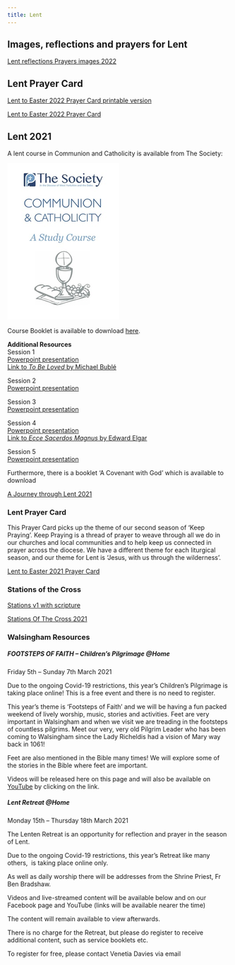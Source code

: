 ```yaml
---
title: Lent
---
```


Images, reflections and prayers for Lent
----------------------------------------

[Lent reflections Prayers images 2022](/media/Lent-reflections-Prayers-images_2022-copy.pdf)

Lent Prayer Card
----------------

[Lent to Easter 2022 Prayer Card printable version](/media/Lent-to-Easter-2022-Prayer-Card-printable-version.pdf)

[Lent to Easter 2022 Prayer Card](/media/Lent-to-Easter-2022-Prayer-Card.pdf)

Lent 2021
---------

A lent course in Communion and Catholicity is available from The Society:

![](/media/7342899.jpg)

Course Booklet is available to download [here](http://sswshwestyorkshiredales.weebly.com/uploads/6/2/5/8/6258844/communion_and_catholicity_-_a_study_course.pdf).

**Additional Resources**  
Session 1  
[Powerpoint presentation](https://sswshwestyorkshiredales.weebly.com/uploads/6/2/5/8/6258844/session_1.pptx)  
[Link to _To Be Loved_ by Michael Bublé](https://www.youtube.com/watch?v=2I-WGGTILBk)

Session 2  
[Powerpoint presentation](https://sswshwestyorkshiredales.weebly.com/uploads/6/2/5/8/6258844/session_2.pptx)

Session 3  
[Powerpoint presentation](https://sswshwestyorkshiredales.weebly.com/uploads/6/2/5/8/6258844/session_3.pptx)

Session 4  
[Powerpoint presentation](https://sswshwestyorkshiredales.weebly.com/uploads/6/2/5/8/6258844/session_4.ppt)  
[Link to _Ecce Sacerdos Magnus_ by Edward Elgar](https://www.youtube.com/watch?v=qKQjPDfSf88)

Session 5  
[Powerpoint presentation](https://sswshwestyorkshiredales.weebly.com/uploads/6/2/5/8/6258844/session_5.pptx)

Furthermore, there is a booklet ‘A Covenant with God’ which is available to download

[A Journey through Lent 2021](/media/Lent_Resource.pdf)

### Lent Prayer Card

This Prayer Card picks up the theme of our second season of ‘Keep Praying’. Keep Praying is a thread of prayer to weave through all we do in our churches and local communities and to help keep us connected in prayer across the diocese. We have a different theme for each liturgical season, and our theme for Lent is ‘Jesus, with us through the wilderness’.

[Lent to Easter 2021 Prayer Card](/media/Lent-to-Easter-2021-Prayer-Card.pdf)

### Stations of the Cross

[Stations v1 with scripture](/media/Stations_v1_with_scripture.pdf)

[Stations Of The Cross 2021](/media/StationsOfTheCross2021.pdf)

### Walsingham Resources

##### FOOTSTEPS OF FAITH – Children’s Pilgrimage @Home

Friday 5th – Sunday 7th March 2021

Due to the ongoing Covid-19 restrictions, this year’s Children’s Pilgrimage is taking place online! This is a free event and there is no need to register.

This year’s theme is ‘Footsteps of Faith’ and we will be having a fun packed weekend of lively worship, music, stories and activities. Feet are very important in Walsingham and when we visit we are treading in the footsteps of countless pilgrims. Meet our very, very old Pilgrim Leader who has been coming to Walsingham since the Lady Richeldis had a vision of Mary way back in 1061!

Feet are also mentioned in the Bible many times! We will explore some of the stories in the Bible where feet are important.

Videos will be released here on this page and will also be available on [YouTube](https://www.youtube.com/playlist?list=PLs_HZRUr4E5dRGmlc1dB82sY2NrmER9tK) by clicking on the link.

##### Lent Retreat @Home

Monday 15th – Thursday 18th March 2021

The Lenten Retreat is an opportunity for reflection and prayer in the season of Lent.

Due to the ongoing Covid-19 restrictions, this year’s Retreat like many others,  is taking place online only.

As well as daily worship there will be addresses from the Shrine Priest, Fr Ben Bradshaw.

Videos and live-streamed content will be available below and on our Facebook page and YouTube (links will be available nearer the time)

The content will remain available to view afterwards.

There is no charge for the Retreat, but please do register to receive additional content, such as service booklets etc.

To register for free, please contact Venetia Davies via email

